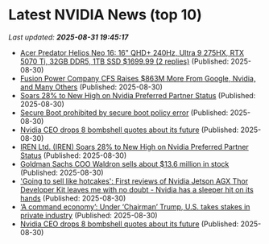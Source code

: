 # Latest NVIDIA News (top 10)
_Last updated: **2025-08-31 19:45:17**_

- [Acer Predator Helios Neo 16: 16" QHD+ 240Hz, Ultra 9 275HX, RTX 5070 Ti, 32GB DDR5, 1TB SSD $1699.99 (2 replies)](https://slickdeals.net/f/18568378-acer-predator-helios-neo-16-16-qhd-240hz-ultra-9-275hx-rtx-5070-ti-32gb-ddr5-1tb-ssd-1699-99) (Published: 2025-08-30)
- [Fusion Power Company CFS Raises $863M More From Google, Nvidia, and Many Others](https://hardware.slashdot.org/story/25/08/30/1751217/fusion-power-company-cfs-raises-863m-more-from-google-nvidia-and-many-others) (Published: 2025-08-30)
- [Soars 28% to New High on Nvidia Preferred Partner Status](https://biztoc.com/x/a8be799c4f247fba) (Published: 2025-08-30)
- [Secure Boot prohibited by secure boot policy error](https://askubuntu.com/questions/1555252/secure-boot-prohibited-by-secure-boot-policy-error) (Published: 2025-08-30)
- [Nvidia CEO drops 8 bombshell quotes about its future](https://biztoc.com/x/1ee3c25e63578f2a) (Published: 2025-08-30)
- [IREN Ltd. (IREN) Soars 28% to New High on Nvidia Preferred Partner Status](https://consent.yahoo.com/v2/collectConsent?sessionId=1_cc-session_77e55283-8897-4ec6-af82-7f3daa4580ff) (Published: 2025-08-30)
- [Goldman Sachs COO Waldron sells about $13.6 million in stock](https://biztoc.com/x/84f5044206ea8686) (Published: 2025-08-30)
- ['Going to sell like hotcakes': First reviews of Nvidia Jetson AGX Thor Developer Kit leaves me with no doubt - Nvidia has a sleeper hit on its hands](https://www.techradar.com/pro/going-to-sell-like-hotcakes-first-reviews-of-nvidia-jetson-agx-thor-developer-kit-leaves-me-with-no-doubt-nvidia-has-a-sleeper-hit-on-its-hands) (Published: 2025-08-30)
- [‘A command economy’: Under ‘Chairman’ Trump, U.S. takes stakes in private industry](https://www.wnd.com/2025/08/command-economy-under-chairman-trump-u-s-takes/) (Published: 2025-08-30)
- [Nvidia CEO drops 8 bombshell quotes about its future](https://biztoc.com/x/5975a51cb64e43ef) (Published: 2025-08-30)
